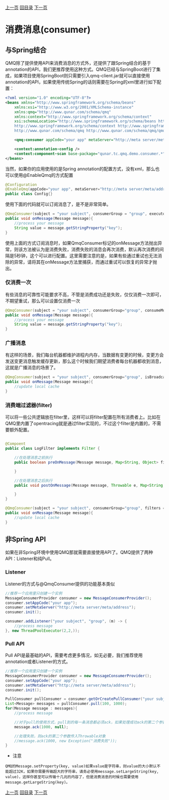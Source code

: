 [上一页](producer.md)
[回目录](../../README.md)
[下一页](delay.md)


# 消费消息(consumer)

## 与Spring结合

QMQ除了提供使用API来消费消息的方式外，还提供了跟Spring结合的基于annotation的API，我们更推荐使用这种方式。QMQ已经与SpringBoot进行了集成，如果项目使用SpringBoot则只需要引入qmq-client.jar就可以直接使用annotation的API，如果使用传统Spring的话则需要在Spring的xml里进行如下配置：
```xml
<?xml version="1.0" encoding="UTF-8"?>
<beans xmlns="http://www.springframework.org/schema/beans"
	xmlns:xsi="http://www.w3.org/2001/XMLSchema-instance"
	xmlns:qmq="http://www.qunar.com/schema/qmq"
    xmlns:context="http://www.springframework.org/schema/context"
	xsi:schemaLocation="http://www.springframework.org/schema/beans http://www.springframework.org/schema/beans/spring-beans.xsd
    http://www.springframework.org/schema/context http://www.springframework.org/schema/context/spring-context.xsd
	http://www.qunar.com/schema/qmq http://www.qunar.com/schema/qmq/qmq.xsd">

    <qmq:consumer appCode="your app" metaServer="http://meta server/meta/address" />

    <context:annotation-config />
    <context:component-scan base-package="qunar.tc.qmq.demo.consumer.*" />
</beans>
```

当然，如果你的应用使用的是Spring annotation的配置方式，没有xml，那么也可以使用@EnableQmq的方式配置
```java
@Configuration
@EnableQmq(appCode="your app", metaServer="http://meta server/meta/address")
public class Config{}
```

使用下面的代码就可以订阅消息了，是不是非常简单。
```java
@QmqConsumer(subject = "your subject", consumerGroup = "group", executor = "your executor bean name")
public void onMessage(Message message){
    //process your message
    String value = message.getStringProperty("key");
}
```
使用上面的方式订阅消息时，如果QmqConsumer标记的onMessage方法抛出异常，则该方法被认为是消费失败，消费失败的消息会再次消费，默认再次消费的间隔是5秒钟，这个可以进行配置。这里需要注意的是，如果有些通过重试也无法消除的异常，请将其在onMessage方法里捕获，而通过重试可以恢复的异常才抛出。

### 仅消费一次
有些消息的可靠性可能要求不高，不管是消费成功还是失败，仅仅消费一次即可，不期望重试，那么可以设置仅消费一次
```java
@QmqConsumer(subject = "your subject", consumerGroup="group", consumeMostOnce = true, executor = "your executor bean name")
public void onMessage(Message message){
    //process your message
    String value = message.getStringProperty("key");
}
```

### 广播消息
有这样的场景，我们每台机器都维护进程内内存，当数据有变更的时候，变更方会发送变更消息触发缓存更新，那么这个时候我们期望消费者每台机器都收到消息，这就是广播消息的场景了。
```java
@QmqConsumer(subject = "your subject", consumerGroup="group", isBroadcast = true, executor = "your executor bean name")
public void onMessage(Message message){
    //update local cache
}
```

### 消费端过滤器(filter)
可以将一些公共逻辑放在filter里，这样可以将filter配置在所有消费者上。比如在QMQ里内置了opentracing就是通过filter实现的，不过这个filter是内置的，不需要额外配置。
```java

@Compoent
public class LogFilter implements Filter {

    //在处理消息之前执行
    public boolean preOnMessage(Message message, Map<String, Object> filterContext){

    }

    //在处理消息之后执行
    public void postOnMessage(Message message, Throwable e, Map<String, Object> filterContext){

    }
}

@QmqConsumer(subject = "your subject", consumerGroup="group", filters = {"logFilter"}, executor = "your executor bean name")
public void onMessage(Message message){
    //update local cache
}
```

## 非Spring API
如果在非Spring环境中使用QMQ那就需要直接使用API了。QMQ提供了两种API：Listener和纯Pull。

### Listener

Listener的方式与@QmqConsumer提供的功能基本类似

```java
//推荐一个应用里只创建一个实例
MessageConsumerProvider consumer = new MessageConsumerProvider();
consumer.setAppCode("your app");
consumer.setMetaServer("http://meta server/meta/address");
consumer.init();

consumer.addListener("your subject", "group", (m) -> {
    //process message
}, new ThreadPoolExecutor(2,2,));
```

### Pull API

Pull API是最基础的API，需要考虑更多情况，如无必要，我们推荐使用annotation或者Listener的方式。

```java
//推荐一个应用里只创建一个实例
MessageConsumerProvider consumer = new MessageConsumerProvider();
consumer.setAppCode("your app");
consumer.setMetaServer("http://meta server/meta/address");
consumer.init();

PullConsumer pullConsumer = consumer.getOrCreatePullConsumer("your subject", "group", false);
List<Message> messages = pullConsumer.pull(100, 1000);
for(Message message : messages){
    //process message

    //对于pull的使用方式，pull到的每一条消息都必须ack，如果处理成功ack的第二个参数为null
    message.ack(1000, null);

    //处理失败，则ack的第二个参数传入Throwable对象
    //message.ack(1000, new Exception("消费失败"));
}
```

* 注意
```
QMQ的Message.setProperty(key, value)如果value是字符串，则value的大小默认不能超过32K，如果你需要传输超大的字符串，请务必使用message.setLargeString(key, value)，这样你甚至可以传输十几兆的内容了，但是消费消息的时候也需要使用message.getLargeString(key)。
```

[上一页](producer.md)
[回目录](../../README.md)
[下一页](delay.md)
